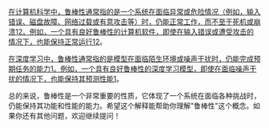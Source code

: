 [在计算机科学中，鲁棒性通常指的是一个系统在面临异常或危险情况（例如，输入错误、磁盘故障、网络过载或有意攻击等）时，仍能正常工作，而不至于死机或崩溃](https://www.zhihu.com/question/293611389)[1](https://www.zhihu.com/question/293611389)[2](https://www.zhihu.com/topic/19927122/intro)[。例如，一个具有良好鲁棒性的计算机软件，即使在输入错误或遭受攻击的情况下，也能保持正常运行](https://www.zhihu.com/question/293611389)[1](https://www.zhihu.com/question/293611389)[2](https://www.zhihu.com/topic/19927122/intro)。

[在深度学习中，鲁棒性通常指的是模型在面临陌生环境或噪声干扰时，仍能完成预期任务的能力](https://www.zhihu.com/question/293611389)[1](https://www.zhihu.com/question/293611389)[。例如，一个具有良好鲁棒性的深度学习模型，即使在面临噪声干扰的情况下，也能保持其预测性能](https://www.zhihu.com/question/293611389)[1](https://www.zhihu.com/question/293611389)。

总的来说，鲁棒性是一个非常重要的性质，它体现了一个系统在面临各种挑战时，仍能保持其功能和性能的能力。希望这个解释能帮助你理解"鲁棒性"这个概念。如果你还有其他问题，欢迎继续提问！